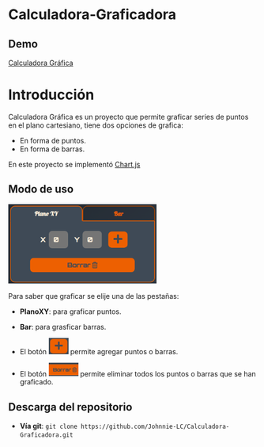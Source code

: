 # Calculadora-Graficadora

## Demo

[Calculadora Gráfica](https://johnnie-lc.github.io/Calculadora-Graficadora/)

# Introducción

Calculadora Gráfica es un proyecto que permite graficar series de puntos en el plano cartesiano, tiene dos opciones de grafica:

- En forma de puntos.
- En forma de barras.

En este proyecto se implementó [Chart.js](https://github.com/chartjs/Chart.js)

## Modo de uso

<img alt="input" width="300" src='https://raw.githubusercontent.com/Johnnie-LC/Calculadora-Graficadora/main/screenshot/planoXY.png' />

Para saber que graficar se elije una de las pestañas:

- **PlanoXY**: para graficar puntos.
- **Bar**: para grasficar barras.

- El botón <img alt="mas" width="40" src='https://raw.githubusercontent.com/Johnnie-LC/Calculadora-Graficadora/main/screenshot/mas.png' /> permite agregar puntos o barras.

- El botón <img alt="borrar" width="60" src='https://raw.githubusercontent.com/Johnnie-LC/Calculadora-Graficadora/main/screenshot/borrar.png' /> permite eliminar todos los puntos o barras que se han graficado.

## Descarga del repositorio

- **Vía git**:
  `git clone https://github.com/Johnnie-LC/Calculadora-Graficadora.git`
